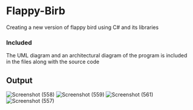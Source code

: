 # Flappy-Birb
Creating a new version of flappy bird using C# and its libraries 

### Included
The UML diagram and an architectural diagram of the program is included in the files along with the source code

## Output
![Screenshot (558)](https://user-images.githubusercontent.com/80438950/201937663-8dbeba36-3d5b-4d98-8909-8378b710e9a4.png)
![Screenshot (559)](https://user-images.githubusercontent.com/80438950/201937672-57561072-96f1-4d31-b6cf-3f920f925105.png)
![Screenshot (561)](https://user-images.githubusercontent.com/80438950/201937676-d245cfcd-1f97-4bef-bd53-928579c230b2.png)
![Screenshot (557)](https://user-images.githubusercontent.com/80438950/201937683-b389adb1-d8bd-4882-994c-7d40224a05d2.png)

